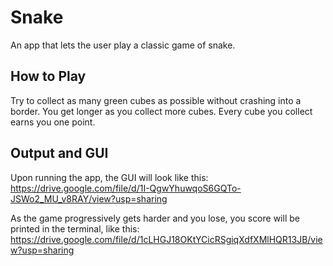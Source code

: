 # Snake
An app that lets the user play a classic game of snake.

## How to Play
Try to collect as many green cubes as possible without crashing into a border. You get longer as you collect more cubes. Every cube you collect earns you one point.

## Output and GUI
Upon running the app, the GUI will look like this: https://drive.google.com/file/d/1I-QgwYhuwqoS6GQTo-JSWo2_MU_v8RAY/view?usp=sharing

As the game progressively gets harder and you lose, you score will be printed in the terminal, like this: https://drive.google.com/file/d/1cLHGJ18OKtYCicRSgiqXdfXMlHQR13JB/view?usp=sharing

